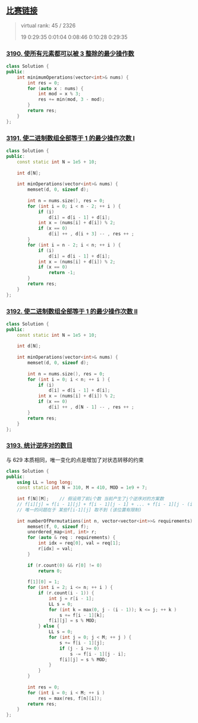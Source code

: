 ## [比赛链接](https://leetcode.cn/contest/biweekly-contest-133/)

>   virtual rank: 45 / 2326
>
>   19  0:29:35  0:01:04  0:08:46  0:10:28  0:29:35


### [3190. 使所有元素都可以被 3 整除的最少操作数](https://leetcode.cn/problems/find-minimum-operations-to-make-all-elements-divisible-by-three/)



```c++
class Solution {
public:
    int minimumOperations(vector<int>& nums) {
        int res = 0;
        for (auto x : nums) {
            int mod = x % 3;
            res += min(mod, 3 - mod);
        }
        return res;
    }
};
```


### [3191. 使二进制数组全部等于 1 的最少操作次数 I](https://leetcode.cn/problems/minimum-operations-to-make-binary-array-elements-equal-to-one-i/)



```c++
class Solution {
public:
    const static int N = 1e5 + 10;
    
    int d[N];
    
    int minOperations(vector<int>& nums) {
        memset(d, 0, sizeof d);
        
        int n = nums.size(), res = 0;
        for (int i = 0; i < n - 2; ++ i ) {
            if (i)
                d[i] = d[i - 1] + d[i];
            int x = (nums[i] + d[i]) % 2;
            if (x == 0)
                d[i] ++ , d[i + 3] -- , res ++ ;
        }
        for (int i = n - 2; i < n; ++ i ) {
            if (i)
                d[i] = d[i - 1] + d[i];
            int x = (nums[i] + d[i]) % 2;
            if (x == 0)
                return -1;
        }
        return res;
    }
};
```

### [3192. 使二进制数组全部等于 1 的最少操作次数 II](https://leetcode.cn/problems/minimum-operations-to-make-binary-array-elements-equal-to-one-ii/)



```c++
class Solution {
public:
    const static int N = 1e5 + 10;
    
    int d[N];
    
    int minOperations(vector<int>& nums) {
        memset(d, 0, sizeof d);
        
        int n = nums.size(), res = 0;
        for (int i = 0; i < n; ++ i ) {
            if (i)
                d[i] = d[i - 1] + d[i];
            int x = (nums[i] + d[i]) % 2;
            if (x == 0)
                d[i] ++ , d[N - 1] -- , res ++ ;
        }
        return res;
    }
};
```

### [3193. 统计逆序对的数目](https://leetcode.cn/problems/count-the-number-of-inversions/)

与 629 本质相同，唯一变化的点是增加了对状态转移的约束

```c++
class Solution {
public:
    using LL = long long;
    const static int N = 310, M = 410, MOD = 1e9 + 7;
    
    int f[N][M];    // 假设用了前i个数 当前产生了j个逆序对的方案数
    // f[i][j] = f[i - 1][j] + f[i - 1][j - 1] + ... + f[i - 1][j - (i - 1)];
    // 唯一的问题在于 某些f[i-1][j] 取不到 (该位置有限制)
    
    int numberOfPermutations(int n, vector<vector<int>>& requirements) {
        memset(f, 0, sizeof f);
        unordered_map<int, int> r;
        for (auto & req : requirements) {
            int idx = req[0], val = req[1];
            r[idx] = val;
        }
        
        if (r.count(0) && r[0] != 0)
            return 0;
        
        f[1][0] = 1;
        for (int i = 2; i <= n; ++ i ) {
            if (r.count(i - 1)) {
                int j = r[i - 1];
                LL s = 0;
                for (int k = max(0, j - (i - 1)); k <= j; ++ k )
                    s += f[i - 1][k];
                f[i][j] = s % MOD;
            } else {
                LL s = 0;
                for (int j = 0; j < M; ++ j ) {
                    s += f[i - 1][j];
                    if (j - i >= 0)
                        s -= f[i - 1][j - i];
                    f[i][j] = s % MOD;
                }
            }
        }
        
        int res = 0;
        for (int i = 0; i < M; ++ i )
            res = max(res, f[n][i]);
        return res;
    }
};
```
